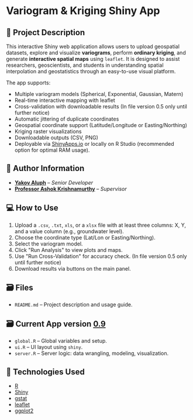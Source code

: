 # Variogram & Kriging Shiny App

## 📌 Project Description

This interactive Shiny web application allows users to upload geospatial datasets, explore and visualize **variograms**, perform **ordinary kriging**, and generate **interactive spatial maps** using `leaflet`. It is designed to assist researchers, geoscientists, and students in understanding spatial interpolation and geostatistics through an easy-to-use visual platform.

The app supports:
- Multiple variogram models (Spherical, Exponential, Gaussian, Matern)
- Real-time interactive mapping with leaflet
- Cross-validation with downloadable results (In file version 0.5 only until further notice)
- Automatic jittering of duplicate coordinates
- Geospatial coordinate support (Latitude/Longitude or Easting/Northing)
- Kriging raster visualizations
- Downloadable outputs (CSV, PNG)
- Deployable via [ShinyApps.io](https://www.shinyapps.io/) or locally on R Studio (recommended option for optimal RAM usage).

## 🔗 Author Information

- **[Yakov Aluph](https://github.com/YakovAluph)** – *Senior Developer*  
- **[Professor Ashok Krishnamurthy](https://github.com/ashokkrish)** – *Supervisor*

## 💻 How to Use

1. Upload a `.csv`, `.txt`, `xls`, or a `xlsx` file with at least three columns: X, Y, and a value column (e.g., groundwater level).
2. Choose the coordinate type (Lat/Lon or Easting/Northing).
3. Select the variogram model.
4. Click "Run Analysis" to view plots and maps.
5. Use "Run Cross-Validation" for accuracy check. (In file version 0.5 only until further notice)
6. Download results via buttons on the main panel.

## 🗃️ Files
- `README.md` – Project description and usage guide.

## 🗃️ Current App version **[0.9](https://github.com/YakovAluph/GeoDataScience/tree/main/App%20files/Version%200.9%207-19-2025%20(NEW))**
- `global.R` – Global variables and setup.
- `ui.R` – UI layout using `shiny`.
- `server.R` – Server logic: data wrangling, modeling, visualization.

## 🚀 Technologies Used

- [R](https://www.r-project.org/)
- [Shiny](https://shiny.posit.co/)
- [gstat](https://cran.r-project.org/web/packages/gstat/)
- [leaflet](https://rstudio.github.io/leaflet/)
- [ggplot2](https://ggplot2.tidyverse.org/)
